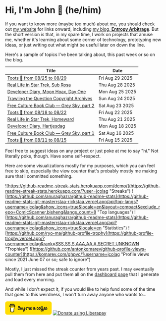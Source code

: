 # Hi, I'm John 👋 (he/him)

If you want to know more (maybe *too* much) about me, you should check out [my website](https://john.colagioia.net/) for links onward, including [my blog, **Entropy Arbitrage**](https://john.colagioia.net/blog).  But the short version is that, in my spare time, I work on projects that amuse me, whether it's learning about some corner of technology, prototyping new ideas, or just writing out what might be useful later on down the line.

Here's a sample of topics I've been talking about, this past week or so on the blog.

|Title|Date|
|-----|-------|
|[Toots 🦣 from 08/25 to 08/29](https://john.colagioia.net/blog/2025/08/29/week.html)|Fri Aug 29 2025|
|[Real Life in Star Trek, Sub Rosa](https://john.colagioia.net/blog/2025/08/28/sub-rosa.html)|Thu Aug 28 2025|
|[Developer Diary, Moon Hoax, Day One](https://john.colagioia.net/blog/2025/08/25/moon-hoax.html)|Mon Aug 25 2025|
|[Trawling the Question Copyright Archives](https://john.colagioia.net/blog/2025/08/24/trawling-qco.html)|Sun Aug 24 2025|
|[Free Culture Book Club — Grey Sky, part 2](https://john.colagioia.net/blog/2025/08/23/grey-sky-2.html)|Sat Aug 23 2025|
|[Toots 🦣 from 08/18 to 08/22](https://john.colagioia.net/blog/2025/08/22/week.html)|Fri Aug 22 2025|
|[Real Life in Star Trek, Homeward](https://john.colagioia.net/blog/2025/08/21/homeward.html)|Thu Aug 21 2025|
|[Developer Diary, Hartjesdag](https://john.colagioia.net/blog/2025/08/18/hearts.html)|Mon Aug 18 2025|
|[Free Culture Book Club — Grey Sky, part 1](https://john.colagioia.net/blog/2025/08/16/grey-sky-1.html)|Sat Aug 16 2025|
|[Toots 🦣 from 08/11 to 08/15](https://john.colagioia.net/blog/2025/08/15/week.html)|Fri Aug 15 2025|

Feel free to suggest ideas on any project or just poke at me to say "hi." Not literally poke, though. Have some self-respect.

Here are some visualizations mostly for my purposes, which you can feel free to skip, especially the view counter that's probably mostly me making sure that I committed something.

![https://github-readme-streak-stats.herokuapp.com/demo/](https://github-readme-streak-stats.herokuapp.com/?user=jcolag "Streaks")
![https://github.com/anuraghazra/github-readme-stats](https://github-readme-stats-git-masterrstaa-rickstaa.vercel.app/api/top-langs?username=jcolag&show_icons=true&locale=en&layout=compact&exclude_repo=ComicScanner,bisheng&langs_count=8 "Top languages")
![https://github.com/anuraghazra/github-readme-stats](https://github-readme-stats-git-masterrstaa-rickstaa.vercel.app/api?username=jcolag&show_icons=true&locale=en "Statistics")
![https://github.com/ryo-ma/github-profile-trophy](https://github-profile-trophy.vercel.app/?username=jcolag&rank=SSS,SS,S,AAA,AA,A,SECRET,UNKNOWN "Trophies")
![https://github.com/antonkomarev/github-profile-views-counter](https://komarev.com/ghpvc/?username=jcolag "Profile views since 2021 June 07 or so; safe to ignore")

Mostly, I just missed the streak counter from years past.  I may eventually pull them from here and put them all on the [dashboard page](https://github.com/jcolag/dash) that I generate and load every morning.

And while I don't expect it, if you would like to help fund some of the time that goes to this weirdness, I won't turn away anyone who wants to...

[<img src="images/default-yellow.png" alt="Buy Me a Coffee" width="150px"/>](https://www.buymeacoffee.com/jcolag)
<a href="https://liberapay.com/jcolag/donate"><img alt="Donate using Liberapay" src="https://liberapay.com/assets/widgets/donate.svg"></a>
